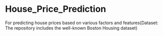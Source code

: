 # House_Price_Prediction
For predicting house prices based on various factors and features(Dataset: The repository includes the well-known Boston Housing dataset)
